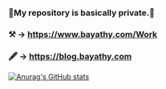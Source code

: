 ### 🔑My repository is basically private.🙏

### ⚒️ → https://www.bayathy.com/Work

### 🖋 → https://blog.bayathy.com

[![Anurag's GitHub stats](https://github-readme-stats.vercel.app/api?username=Bayathy&show_icons=true&theme=dark)](https://github.com/anuraghazra/github-readme-stats)

